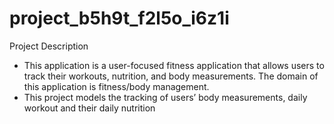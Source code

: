 # project_b5h9t_f2l5o_i6z1i
Project Description

- This application is a user-focused fitness application that allows users to track their workouts, nutrition, and body measurements. The domain of this application is fitness/body management.
- This project models the tracking of users’ body measurements, daily workout and their daily nutrition
